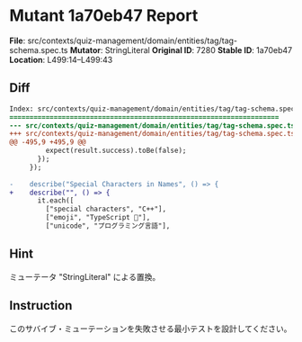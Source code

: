 # Mutant 1a70eb47 Report

**File**: src/contexts/quiz-management/domain/entities/tag/tag-schema.spec.ts
**Mutator**: StringLiteral
**Original ID**: 7280
**Stable ID**: 1a70eb47
**Location**: L499:14–L499:43

## Diff

```diff
Index: src/contexts/quiz-management/domain/entities/tag/tag-schema.spec.ts
===================================================================
--- src/contexts/quiz-management/domain/entities/tag/tag-schema.spec.ts	original
+++ src/contexts/quiz-management/domain/entities/tag/tag-schema.spec.ts	mutated #7280
@@ -495,9 +495,9 @@
         expect(result.success).toBe(false);
       });
     });
 
-    describe("Special Characters in Names", () => {
+    describe("", () => {
       it.each([
         ["special characters", "C++"],
         ["emoji", "TypeScript 🚀"],
         ["unicode", "プログラミング言語"],
```

## Hint

ミューテータ "StringLiteral" による置換。

## Instruction

このサバイブ・ミューテーションを失敗させる最小テストを設計してください。
